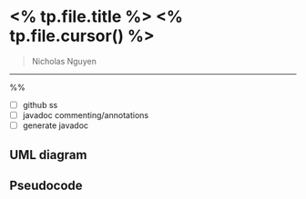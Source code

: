 # <% tp.file.title %> <% tp.file.cursor() %>
> Nicholas Nguyen
___
%% 
- [ ] github ss
- [ ] javadoc commenting/annotations
- [ ] generate javadoc

## UML diagram


## Pseudocode